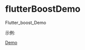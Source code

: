 # flutterBoostDemo
Flutter_boost_Demo


示例:

[Demo](https://upload-images.jianshu.io/upload_images/1115674-ad5d0f43c9e09a2d.gif?imageMogr2/auto-orient/strip|imageView2/2/w/361)
